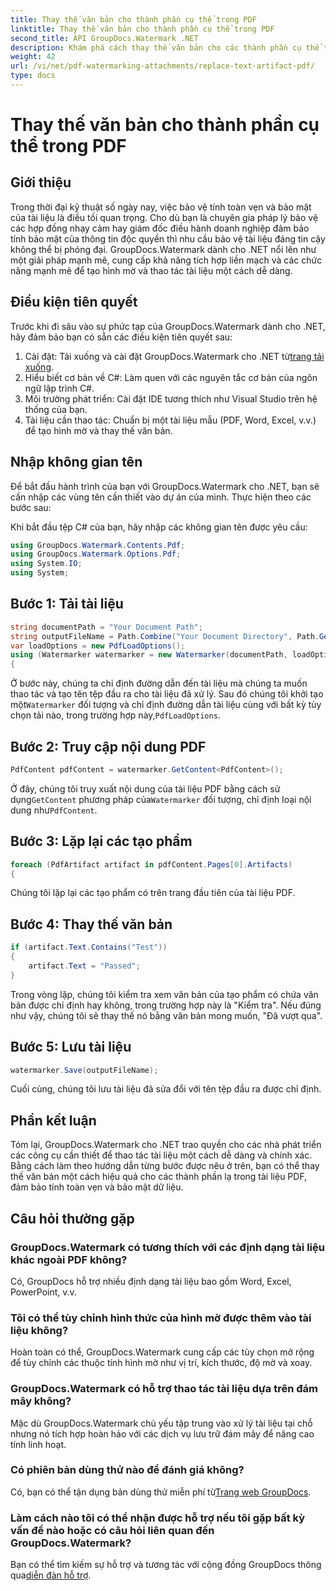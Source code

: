 ```yaml
---
title: Thay thế văn bản cho thành phần cụ thể trong PDF
linktitle: Thay thế văn bản cho thành phần cụ thể trong PDF
second_title: API GroupDocs.Watermark .NET
description: Khám phá cách thay thế văn bản cho các thành phần cụ thể trong tài liệu PDF bằng GroupDocs.Watermark cho .NET. Tăng cường bảo mật tài liệu và tính toàn vẹn một cách dễ dàng.
weight: 42
url: /vi/net/pdf-watermarking-attachments/replace-text-artifact-pdf/
type: docs
---
```

# Thay thế văn bản cho thành phần cụ thể trong PDF

## Giới thiệu
Trong thời đại kỹ thuật số ngày nay, việc bảo vệ tính toàn vẹn và bảo mật của tài liệu là điều tối quan trọng. Cho dù bạn là chuyên gia pháp lý bảo vệ các hợp đồng nhạy cảm hay giám đốc điều hành doanh nghiệp đảm bảo tính bảo mật của thông tin độc quyền thì nhu cầu bảo vệ tài liệu đáng tin cậy không thể bị phóng đại. GroupDocs.Watermark dành cho .NET nổi lên như một giải pháp mạnh mẽ, cung cấp khả năng tích hợp liền mạch và các chức năng mạnh mẽ để tạo hình mờ và thao tác tài liệu một cách dễ dàng.
## Điều kiện tiên quyết
Trước khi đi sâu vào sự phức tạp của GroupDocs.Watermark dành cho .NET, hãy đảm bảo bạn có sẵn các điều kiện tiên quyết sau:
1. Cài đặt: Tải xuống và cài đặt GroupDocs.Watermark cho .NET từ[trang tải xuống](https://releases.groupdocs.com/Watermark/net/).
2. Hiểu biết cơ bản về C#: Làm quen với các nguyên tắc cơ bản của ngôn ngữ lập trình C#.
3. Môi trường phát triển: Cài đặt IDE tương thích như Visual Studio trên hệ thống của bạn.
4. Tài liệu cần thao tác: Chuẩn bị một tài liệu mẫu (PDF, Word, Excel, v.v.) để tạo hình mờ và thay thế văn bản.

## Nhập không gian tên
Để bắt đầu hành trình của bạn với GroupDocs.Watermark cho .NET, bạn sẽ cần nhập các vùng tên cần thiết vào dự án của mình. Thực hiện theo các bước sau:

Khi bắt đầu tệp C# của bạn, hãy nhập các không gian tên được yêu cầu:
```csharp
using GroupDocs.Watermark.Contents.Pdf;
using GroupDocs.Watermark.Options.Pdf;
using System.IO;
using System;
```
## Bước 1: Tải tài liệu
```csharp
string documentPath = "Your Document Path";
string outputFileName = Path.Combine("Your Document Directory", Path.GetFileName(documentPath));
var loadOptions = new PdfLoadOptions();
using (Watermarker watermarker = new Watermarker(documentPath, loadOptions))
{
```
 Ở bước này, chúng ta chỉ định đường dẫn đến tài liệu mà chúng ta muốn thao tác và tạo tên tệp đầu ra cho tài liệu đã xử lý. Sau đó chúng tôi khởi tạo một`Watermarker` đối tượng và chỉ định đường dẫn tài liệu cùng với bất kỳ tùy chọn tải nào, trong trường hợp này,`PdfLoadOptions`.
## Bước 2: Truy cập nội dung PDF
```csharp
PdfContent pdfContent = watermarker.GetContent<PdfContent>();
```
 Ở đây, chúng tôi truy xuất nội dung của tài liệu PDF bằng cách sử dụng`GetContent` phương pháp của`Watermarker` đối tượng, chỉ định loại nội dung như`PdfContent`.
## Bước 3: Lặp lại các tạo phẩm
```csharp
foreach (PdfArtifact artifact in pdfContent.Pages[0].Artifacts)
{
```
Chúng tôi lặp lại các tạo phẩm có trên trang đầu tiên của tài liệu PDF.
## Bước 4: Thay thế văn bản
```csharp
if (artifact.Text.Contains("Test"))
{
    artifact.Text = "Passed";
}
```
Trong vòng lặp, chúng tôi kiểm tra xem văn bản của tạo phẩm có chứa văn bản được chỉ định hay không, trong trường hợp này là "Kiểm tra". Nếu đúng như vậy, chúng tôi sẽ thay thế nó bằng văn bản mong muốn, "Đã vượt qua".
## Bước 5: Lưu tài liệu
```csharp
watermarker.Save(outputFileName);
```
Cuối cùng, chúng tôi lưu tài liệu đã sửa đổi với tên tệp đầu ra được chỉ định.

## Phần kết luận
Tóm lại, GroupDocs.Watermark cho .NET trao quyền cho các nhà phát triển các công cụ cần thiết để thao tác tài liệu một cách dễ dàng và chính xác. Bằng cách làm theo hướng dẫn từng bước được nêu ở trên, bạn có thể thay thế văn bản một cách hiệu quả cho các thành phần lạ trong tài liệu PDF, đảm bảo tính toàn vẹn và bảo mật dữ liệu.
## Câu hỏi thường gặp
### GroupDocs.Watermark có tương thích với các định dạng tài liệu khác ngoài PDF không?
Có, GroupDocs hỗ trợ nhiều định dạng tài liệu bao gồm Word, Excel, PowerPoint, v.v.
### Tôi có thể tùy chỉnh hình thức của hình mờ được thêm vào tài liệu không?
Hoàn toàn có thể, GroupDocs.Watermark cung cấp các tùy chọn mở rộng để tùy chỉnh các thuộc tính hình mờ như vị trí, kích thước, độ mờ và xoay.
### GroupDocs.Watermark có hỗ trợ thao tác tài liệu dựa trên đám mây không?
Mặc dù GroupDocs.Watermark chủ yếu tập trung vào xử lý tài liệu tại chỗ nhưng nó tích hợp hoàn hảo với các dịch vụ lưu trữ đám mây để nâng cao tính linh hoạt.
### Có phiên bản dùng thử nào để đánh giá không?
 Có, bạn có thể tận dụng bản dùng thử miễn phí từ[Trang web GroupDocs](https://releases.groupdocs.com/).
### Làm cách nào tôi có thể nhận được hỗ trợ nếu tôi gặp bất kỳ vấn đề nào hoặc có câu hỏi liên quan đến GroupDocs.Watermark?
 Bạn có thể tìm kiếm sự hỗ trợ và tương tác với cộng đồng GroupDocs thông qua[diễn đàn hỗ trợ](https://forum.groupdocs.com/c/watermark/19).